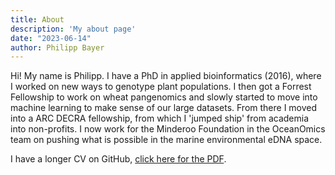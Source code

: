 ```yaml
---
title: About
description: 'My about page'
date: "2023-06-14"
author: Philipp Bayer
---
```


Hi! My name is Philipp. I have a PhD in applied bioinformatics (2016), where I worked on new ways to genotype plant populations. I then got a Forrest Fellowship to work on wheat pangenomics and slowly started to move into machine learning to make sense of our large datasets. From there I moved into a ARC DECRA fellowship, from which I 'jumped ship' from academia into non-profits. I now work for the Minderoo Foundation in the OceanOmics team on pushing what is possible in the marine environmental eDNA space.

I have a longer CV on GitHub, [click here for the PDF](https://github.com/philippbayer/CV/blob/master/CV/CV_2pages_max.pdf).
